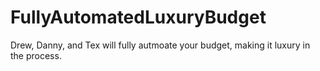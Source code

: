 # FullyAutomatedLuxuryBudget

Drew, Danny, and Tex will fully autmoate your budget, making it luxury in the
process.